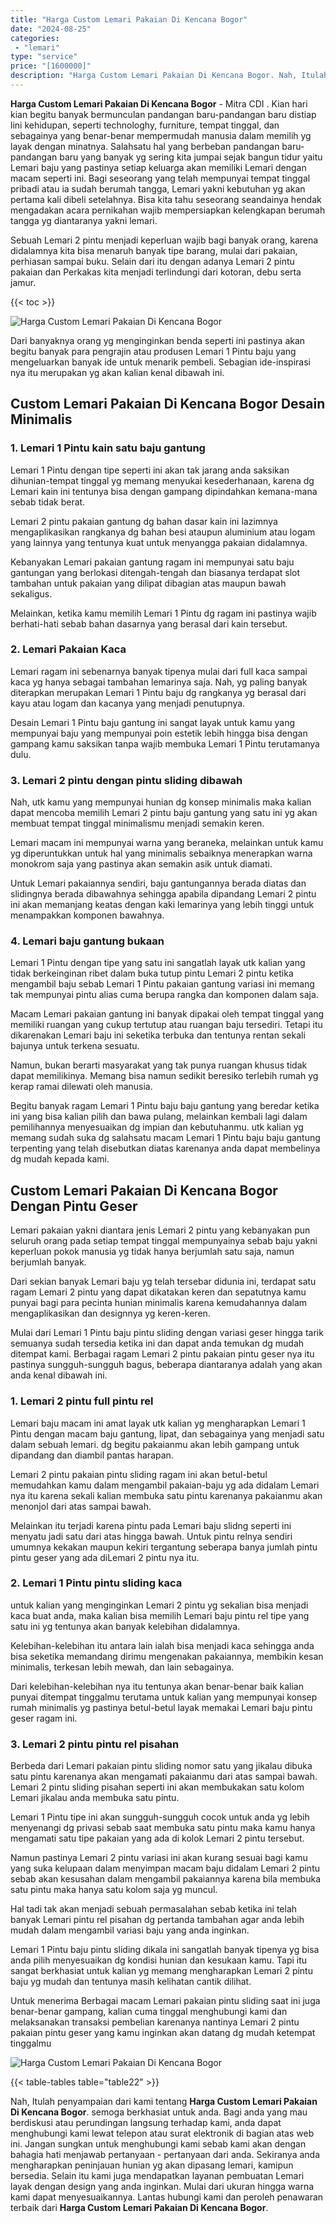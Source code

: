 ```yaml
---
title: "Harga Custom Lemari Pakaian Di Kencana Bogor"
date: "2024-08-25"
categories:
 - "lemari"
type: "service"
price: "[1600000]"
description: "Harga Custom Lemari Pakaian Di Kencana Bogor. Nah, Itulah penyampaian dari kami tentang **Harga Custom Lemari Pakaian Di Kencana Bogor**. semoga berkhasiat u..."
---
```


**Harga Custom Lemari Pakaian Di Kencana Bogor** - Mitra CDI . Kian hari kian begitu banyak bermunculan pandangan baru-pandangan baru distiap lini kehidupan, seperti technologhy, furniture, tempat tinggal, dan sebagainya yang benar-benar mempermudah manusia dalam memilih yg layak dengan minatnya. Salahsatu hal yang berbeban pandangan baru-pandangan baru yang banyak yg sering kita jumpai sejak bangun tidur yaitu Lemari baju yang pastinya setiap keluarga akan memiliki Lemari dengan macam seperti ini. Bagi seseorang yang telah mempunyai tempat tinggal pribadi atau ia sudah berumah tangga, Lemari yakni kebutuhan yg akan pertama kali dibeli setelahnya. Bisa kita tahu seseorang seandainya hendak mengadakan acara pernikahan wajib mempersiapkan kelengkapan berumah tangga yg diantaranya yakni lemari.

Sebuah Lemari 2 pintu menjadi keperluan wajib bagi banyak orang, karena didalamnya kita bisa menaruh banyak tipe barang, mulai dari pakaian, perhiasan sampai buku. Selain dari itu dengan adanya Lemari 2 pintu pakaian dan Perkakas kita menjadi terlindungi dari kotoran, debu serta jamur.

{{< toc >}}

![Harga Custom Lemari Pakaian Di Kencana Bogor](/images/mebel/lemari-umum-008.jpg)

Dari banyaknya orang yg menginginkan benda seperti ini pastinya akan begitu banyak para pengrajin atau produsen Lemari 1 Pintu baju yang mengeluarkan banyak ide untuk menarik pembeli. Sebagian ide-inspirasi nya itu merupakan yg akan kalian kenal dibawah ini.

## Custom Lemari Pakaian Di Kencana Bogor Desain Minimalis

### 1\. Lemari 1 Pintu kain satu baju gantung

Lemari 1 Pintu dengan tipe seperti ini akan tak jarang anda saksikan dihunian-tempat tinggal yg memang menyukai kesederhanaan, karena dg Lemari kain ini tentunya bisa dengan gampang dipindahkan kemana-mana sebab tidak berat.

Lemari 2 pintu pakaian gantung dg bahan dasar kain ini lazimnya mengaplikasikan rangkanya dg bahan besi ataupun aluminium atau logam yang lainnya yang tentunya kuat untuk menyangga pakaian didalamnya.

Kebanyakan Lemari pakaian gantung ragam ini mempunyai satu baju gantungan yang berlokasi ditengah-tengah dan biasanya terdapat slot tambahan untuk pakaian yang dilipat dibagian atas maupun bawah sekaligus.

Melainkan, ketika kamu memilih Lemari 1 Pintu dg ragam ini pastinya wajib berhati-hati sebab bahan dasarnya yang berasal dari kain tersebut.

### 2\. Lemari Pakaian Kaca

Lemari ragam ini sebenarnya banyak tipenya mulai dari full kaca sampai kaca yg hanya sebagai tambahan lemarinya saja. Nah, yg paling banyak diterapkan merupakan Lemari 1 Pintu baju dg rangkanya yg berasal dari kayu atau logam dan kacanya yang menjadi penutupnya.

Desain Lemari 1 Pintu baju gantung ini sangat layak untuk kamu yang mempunyai baju yang mempunyai poin estetik lebih hingga bisa dengan gampang kamu saksikan tanpa wajib membuka Lemari 1 Pintu terutamanya dulu.

### 3\. Lemari 2 pintu dengan pintu sliding dibawah

Nah, utk kamu yang mempunyai hunian dg konsep minimalis maka kalian dapat mencoba memilih Lemari 2 pintu baju gantung yang satu ini yg akan membuat tempat tinggal minimalismu menjadi semakin keren.

Lemari macam ini mempunyai warna yang beraneka, melainkan untuk kamu yg diperuntukkan untuk hal yang minimalis sebaiknya menerapkan warna monokrom saja yang pastinya akan semakin asik untuk diamati.

Untuk Lemari pakaiannya sendiri, baju gantungannya berada diatas dan slidingnya berada dibawahnya sehingga apabila dipandang Lemari 2 pintu ini akan memanjang keatas dengan kaki lemarinya yang lebih tinggi untuk menampakkan komponen bawahnya.

### 4\. Lemari baju gantung bukaan

Lemari 1 Pintu dengan tipe yang satu ini sangatlah layak utk kalian yang tidak berkeinginan ribet dalam buka tutup pintu Lemari 2 pintu ketika mengambil baju sebab Lemari 1 Pintu pakaian gantung variasi ini memang tak mempunyai pintu alias cuma berupa rangka dan komponen dalam saja.

Macam Lemari pakaian gantung ini banyak dipakai oleh tempat tinggal yang memiliki ruangan yang cukup tertutup atau ruangan baju tersediri. Tetapi itu dikarenakan Lemari baju ini seketika terbuka dan tentunya rentan sekali bajunya untuk terkena sesuatu.

Namun, bukan berarti masyarakat yang tak punya ruangan khusus tidak dapat memilikinya. Memang bisa namun sedikit beresiko terlebih rumah yg kerap ramai dilewati oleh manusia.

Begitu banyak ragam Lemari 1 Pintu baju baju gantung yang beredar ketika ini yang bisa kalian pilih dan bawa pulang, melainkan kembali lagi dalam pemilihannya menyesuaikan dg impian dan kebutuhanmu. utk kalian yg memang sudah suka dg salahsatu macam Lemari 1 Pintu baju baju gantung terpenting yang telah disebutkan diatas karenanya anda dapat membelinya dg mudah kepada kami.

## Custom Lemari Pakaian Di Kencana Bogor Dengan Pintu Geser

Lemari pakaian yakni diantara jenis Lemari 2 pintu yang kebanyakan pun seluruh orang pada setiap tempat tinggal mempunyainya sebab baju yakni keperluan pokok manusia yg tidak hanya berjumlah satu saja, namun berjumlah banyak.

Dari sekian banyak Lemari baju yg telah tersebar didunia ini, terdapat satu ragam Lemari 2 pintu yang dapat dikatakan keren dan sepatutnya kamu punyai bagi para pecinta hunian minimalis karena kemudahannya dalam mengaplikasikan dan designnya yg keren-keren.

Mulai dari Lemari 1 Pintu baju pintu sliding dengan variasi geser hingga tarik semuanya sudah tersedia ketika ini dan dapat anda temukan dg mudah ditempat kami. Berbagai ragam Lemari 2 pintu pakaian pintu geser nya itu pastinya sungguh-sungguh bagus, beberapa diantaranya adalah yang akan anda kenal dibawah ini.

### 1\. Lemari 2 pintu full pintu rel

Lemari baju macam ini amat layak utk kalian yg mengharapkan Lemari 1 Pintu dengan macam baju gantung, lipat, dan sebagainya yang menjadi satu dalam sebuah lemari. dg begitu pakaianmu akan lebih gampang untuk dipandang dan diambil pantas harapan.

Lemari 2 pintu pakaian pintu sliding ragam ini akan betul-betul memudahkan kamu dalam mengambil pakaian-baju yg ada didalam Lemari nya itu karena sekali kalian membuka satu pintu karenanya pakaianmu akan menonjol dari atas sampai bawah.

Melainkan itu terjadi karena pintu pada Lemari baju slidng seperti ini menyatu jadi satu dari atas hingga bawah. Untuk pintu relnya sendiri umumnya kekakan maupun kekiri tergantung seberapa banya jumlah pintu pintu geser yang ada diLemari 2 pintu nya itu.

### 2\. Lemari 1 Pintu pintu sliding kaca

untuk kalian yang menginginkan Lemari 2 pintu yg sekalian bisa menjadi kaca buat anda, maka kalian bisa memilih Lemari baju pintu rel tipe yang satu ini yg tentunya akan banyak kelebihan didalamnya.

Kelebihan-kelebihan itu antara lain ialah bisa menjadi kaca sehingga anda bisa seketika memandang dirimu mengenakan pakaiannya, membikin kesan minimalis, terkesan lebih mewah, dan lain sebagainya.

Dari kelebihan-kelebihan nya itu tentunya akan benar-benar baik kalian punyai ditempat tinggalmu terutama untuk kalian yang mempunyai konsep rumah minimalis yg pastinya betul-betul layak memakai Lemari baju pintu geser ragam ini.

### 3\. Lemari 2 pintu pintu rel pisahan

Berbeda dari Lemari pakaian pintu sliding nomor satu yang jikalau dibuka satu pintu karenanya akan mengamati pakaianmu dari atas sampai bawah. Lemari 2 pintu sliding pisahan seperti ini akan membukakan satu kolom Lemari jikalau anda membuka satu pintu.

Lemari 1 Pintu tipe ini akan sungguh-sungguh cocok untuk anda yg lebih menyenangi dg privasi sebab saat membuka satu pintu maka kamu hanya mengamati satu tipe pakaian yang ada di kolok Lemari 2 pintu tersebut.

Namun pastinya Lemari 2 pintu variasi ini akan kurang sesuai bagi kamu yang suka kelupaan dalam menyimpan macam baju didalam Lemari 2 pintu sebab akan kesusahan dalam mengambil pakaiannya karena bila membuka satu pintu maka hanya satu kolom saja yg muncul.

Hal tadi tak akan menjadi sebuah permasalahan sebab ketika ini telah banyak Lemari pintu rel pisahan dg pertanda tambahan agar anda lebih mudah dalam mengambil variasi baju yang anda inginkan.

Lemari 1 Pintu baju pintu sliding dikala ini sangatlah banyak tipenya yg bisa anda pilih menyesuaikan dg kondisi hunian dan kesukaan kamu. Tapi itu sangat berkhasiat untuk kalian yg memang mengharapkan Lemari 2 pintu baju yg mudah dan tentunya masih kelihatan cantik dilihat.

Untuk menerima Berbagai macam Lemari pakaian pintu sliding saat ini juga benar-benar gampang, kalian cuma tinggal menghubungi kami dan melaksanakan transaksi pembelian karenanya nantinya Lemari 2 pintu pakaian pintu geser yang kamu inginkan akan datang dg mudah ketempat tinggalmu

![Harga Custom Lemari Pakaian Di Kencana Bogor](/images/mebel/lemari-buku-013.jpg)

{{< table-tables table="table22" >}}

Nah, Itulah penyampaian dari kami tentang **Harga Custom Lemari Pakaian Di Kencana Bogor**. semoga berkhasiat untuk anda. Bagi anda yang mau berdiskusi atau perundingan langsung terhadap kami, anda dapat menghubungi kami lewat telepon atau surat elektronik di bagian atas web ini. Jangan sungkan untuk menghubungi kami sebab kami akan dengan bahagia hati menjawab pertanyaan - pertanyaan dari anda. Sekiranya anda mengharapkan peninjauan hunian yg akan dipasang lemari, kamipun bersedia. Selain itu kami juga mendapatkan layanan pembuatan Lemari layak dengan design yang anda inginkan. Mulai dari ukuran hingga warna kami dapat menyesuaikannya. Lantas hubungi kami dan peroleh penawaran terbaik dari **Harga Custom Lemari Pakaian Di Kencana Bogor**.
